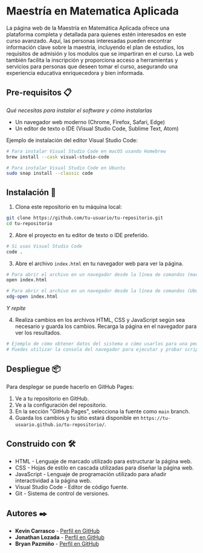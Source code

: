 # Maestría en Matematica Aplicada

La página web de la Maestría en Matemática Aplicada ofrece una plataforma completa y detallada para quienes estén interesados en este curso avanzado. Aquí, las personas interesadas pueden encontrar información clave sobre la maestría, incluyendo el plan de estudios, los requisitos de admisión y los modulos que se impartiran en el curso. La web también facilita la inscripción y proporciona acceso a herramientas y servicios para personas que deseen tomar el curso, asegurando una experiencia educativa enriquecedora y bien informada.

## Pre-requisitos 📋

_Qué necesitas para instalar el software y cómo instalarlas_

- Un navegador web moderno (Chrome, Firefox, Safari, Edge)
- Un editor de texto o IDE (Visual Studio Code, Sublime Text, Atom)

Ejemplo de instalación del editor Visual Studio Code:

```sh
# Para instalar Visual Studio Code en macOS usando Homebrew
brew install --cask visual-studio-code

# Para instalar Visual Studio Code en Ubuntu
sudo snap install --classic code
```

## Instalación 🔧


1. Clona este repositorio en tu máquina local:

```sh
git clone https://github.com/tu-usuario/tu-repositorio.git
cd tu-repositorio
```

2. Abre el proyecto en tu editor de texto o IDE preferido.

```sh
# Si usas Visual Studio Code
code .
```

3. Abre el archivo `index.html` en tu navegador web para ver la página.

```sh
# Para abrir el archivo en un navegador desde la línea de comandos (macOS)
open index.html

# Para abrir el archivo en un navegador desde la línea de comandos (Ubuntu)
xdg-open index.html
```

_Y repite_

4. Realiza cambios en los archivos HTML, CSS y JavaScript según sea necesario y guarda los cambios. Recarga la página en el navegador para ver los resultados.

```sh
# Ejemplo de cómo obtener datos del sistema o cómo usarlos para una pequeña demo
# Puedes utilizar la consola del navegador para ejecutar y probar scripts JavaScript
```

## Despliegue 📦

Para desplegar se puede hacerlo en GitHub Pages:

1. Ve a tu repositorio en GitHub.
2. Ve a la configuración del repositorio.
3. En la sección "GitHub Pages", selecciona la fuente como `main` branch.
4. Guarda los cambios y tu sitio estará disponible en `https://tu-usuario.github.io/tu-repositorio/`.

## Construido con 🛠️

- HTML - Lenguaje de marcado utilizado para estructurar la página web.
- CSS - Hojas de estilo en cascada utilizadas para diseñar la página web.
- JavaScript - Lenguaje de programación utilizado para añadir interactividad a la página web.
- Visual Studio Code - Editor de código fuente.
- Git - Sistema de control de versiones.

## Autores ✒️


- **Kevin Carrasco**  - [Perfil en GitHub](https://github.com/Jostero32)
- **Jonathan Lozada** - [Perfil en GitHub](https://github.com/3lJonas)
- **Bryan Pazmiño** - [Perfil en GitHub](https://github.com/SafeBryan)

